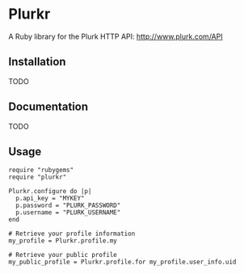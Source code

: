 Plurkr
======
A Ruby library for the Plurk HTTP API: http://www.plurk.com/API

Installation
------------
TODO

Documentation
-------------
TODO

Usage
-----
    require "rubygems"
    require "plurkr"

    Plurkr.configure do |p|
      p.api_key = "MYKEY"
      p.password = "PLURK_PASSWORD" 
      p.username = "PLURK_USERNAME"
    end
      
    # Retrieve your profile information
    my_profile = Plurkr.profile.my

    # Retrieve your public profile
    my_public_profile = Plurkr.profile.for my_profile.user_info.uid
